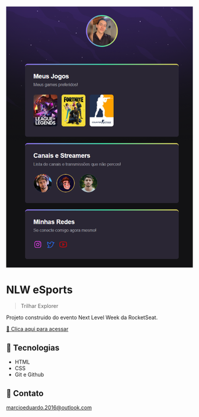 ![preview](./github/preview.png)

# NLW eSports

> Trilhar Explorer

Projeto construido do evento Next Level Week da RocketSeat.

[ 🔗 Clica aqui para acessar](https://marcioedu.github.io/Curso-NLW/)


## 🔧 Tecnologias

- HTML
- CSS
- Git e Github

## 📱 Contato

marcioeduardo.2016@outlook.com